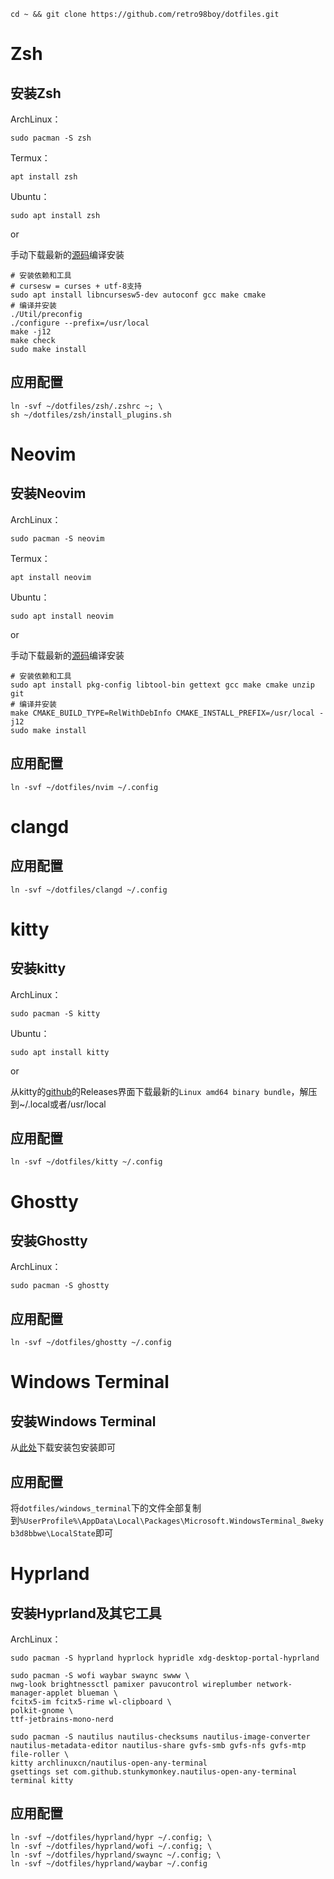 ```
cd ~ && git clone https://github.com/retro98boy/dotfiles.git
```

# Zsh

## 安装Zsh

ArchLinux：

```
sudo pacman -S zsh
```

Termux：

```
apt install zsh
```

Ubuntu：

```
sudo apt install zsh
```

or

手动下载最新的[源码](https://github.com/zsh-users/zsh)编译安装

```
# 安装依赖和工具
# cursesw = curses + utf-8支持
sudo apt install libncursesw5-dev autoconf gcc make cmake
# 编译并安装
./Util/preconfig
./configure --prefix=/usr/local
make -j12
make check
sudo make install
```

## 应用配置

```
ln -svf ~/dotfiles/zsh/.zshrc ~; \
sh ~/dotfiles/zsh/install_plugins.sh
```

# Neovim

## 安装Neovim

ArchLinux：

```
sudo pacman -S neovim
```

Termux：

```
apt install neovim
```

Ubuntu：

```
sudo apt install neovim
```

or

手动下载最新的[源码](https://github.com/neovim/neovim)编译安装

```
# 安装依赖和工具
sudo apt install pkg-config libtool-bin gettext gcc make cmake unzip git
# 编译并安装
make CMAKE_BUILD_TYPE=RelWithDebInfo CMAKE_INSTALL_PREFIX=/usr/local -j12
sudo make install
```

## 应用配置

```
ln -svf ~/dotfiles/nvim ~/.config
```

# clangd

## 应用配置

```
ln -svf ~/dotfiles/clangd ~/.config
```

# kitty

## 安装kitty

ArchLinux：

```
sudo pacman -S kitty
```

Ubuntu：

```
sudo apt install kitty
```

or

从kitty的[github](https://github.com/kovidgoyal/kitty)的Releases界面下载最新的`Linux amd64 binary bundle`，解压到~/.local或者/usr/local

## 应用配置

```
ln -svf ~/dotfiles/kitty ~/.config
```

# Ghostty

## 安装Ghostty

ArchLinux：

```
sudo pacman -S ghostty
```

## 应用配置

```
ln -svf ~/dotfiles/ghostty ~/.config
```

# Windows Terminal

## 安装Windows Terminal

从[此处](https://github.com/microsoft/terminal/releases)下载安装包安装即可

## 应用配置

将`dotfiles/windows_terminal`下的文件全部复制到`%UserProfile%\AppData\Local\Packages\Microsoft.WindowsTerminal_8wekyb3d8bbwe\LocalState`即可

# Hyprland

## 安装Hyprland及其它工具

ArchLinux：

```
sudo pacman -S hyprland hyprlock hypridle xdg-desktop-portal-hyprland

sudo pacman -S wofi waybar swaync swww \
nwg-look brightnessctl pamixer pavucontrol wireplumber network-manager-applet blueman \
fcitx5-im fcitx5-rime wl-clipboard \
polkit-gnome \
ttf-jetbrains-mono-nerd

sudo pacman -S nautilus nautilus-checksums nautilus-image-converter nautilus-metadata-editor nautilus-share gvfs-smb gvfs-nfs gvfs-mtp file-roller \
kitty archlinuxcn/nautilus-open-any-terminal
gsettings set com.github.stunkymonkey.nautilus-open-any-terminal terminal kitty
```

## 应用配置

```
ln -svf ~/dotfiles/hyprland/hypr ~/.config; \
ln -svf ~/dotfiles/hyprland/wofi ~/.config; \
ln -svf ~/dotfiles/hyprland/swaync ~/.config; \
ln -svf ~/dotfiles/hyprland/waybar ~/.config
```
